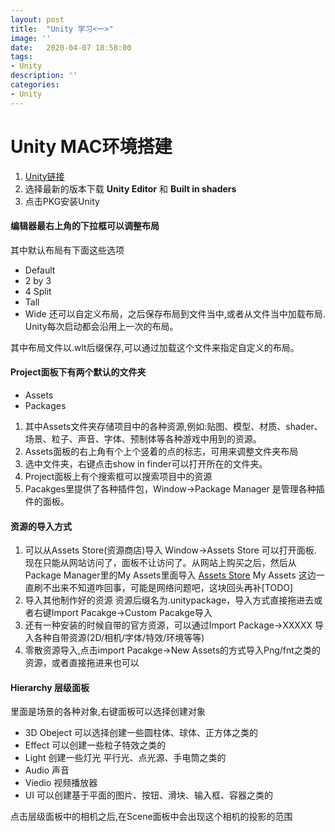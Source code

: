 ```yaml
---
layout: post
title:  "Unity 学习<一>"
image: ''
date:   2020-04-07 18:58:00
tags:
- Unity
description: ''
categories: 
- Unity
---
```


# Unity MAC环境搭建
1. [Unity链接](https://unity.cn/releases)
2. 选择最新的版本下载 **Unity Editor** 和 **Built in shaders**
3. 点击PKG安装Unity


#### 编辑器最右上角的下拉框可以调整布局
其中默认布局有下面这些选项
* Default
* 2 by 3
* 4 Split
* Tall
* Wide
还可以自定义布局，之后保存布局到文件当中,或者从文件当中加载布局.
Unity每次启动都会沿用上一次的布局。

其中布局文件以.wlt后缀保存,可以通过加载这个文件来指定自定义的布局。

#### Project面板下有两个默认的文件夹
* Assets
* Packages

1. 其中Assets文件夹存储项目中的各种资源,例如:贴图、模型、材质、shader、场景、粒子、声音、字体、预制体等各种游戏中用到的资源。
2. Assets面板的右上角有个上个竖着的点的标志，可用来调整文件夹布局
3. 选中文件夹，右键点击show in finder可以打开所在的文件夹。
4. Project面板上有个搜索框可以搜索项目中的资源
5. Pacakges里提供了各种插件包，Window->Package Manager 是管理各种插件的面板。

#### 资源的导入方式
1. 可以从Assets Store(资源商店)导入 Window->Assets Store 可以打开面板. 现在只能从网站访问了，面板不让访问了。从网站上购买之后，然后从Package Manager里的My Assets里面导入
[Assets Store](https://assetstore.unity.com/)
My Assets 这边一直刷不出来不知道咋回事，可能是网络问题吧，这块回头再补[TODO]
2. 导入其他制作好的资源 资源后缀名为.unitypackage，导入方式直接拖进去或者右键Import Pacakge->Custom Pacakge导入
3. 还有一种安装的时候自带的官方资源，可以通过Import Package->XXXXX 导入各种自带资源(2D/相机/字体/特效/环境等等)
4. 零散资源导入,点击import Pacakge->New Assets的方式导入Png/fnt之类的资源，或者直接拖进来也可以

#### Hierarchy 层级面板
里面是场景的各种对象,右键面板可以选择创建对象
* 3D Obeject 可以选择创建一些圆柱体、球体、正方体之类的
* Effect 可以创建一些粒子特效之类的
* Light 创建一些灯光 平行光、点光源、手电筒之类的
* Audio 声音
* Viedio 视频播放器
* UI 可以创建基于平面的图片、按钮、滑块、输入框、容器之类的

点击层级面板中的相机之后,在Scene面板中会出现这个相机的投影的范围
